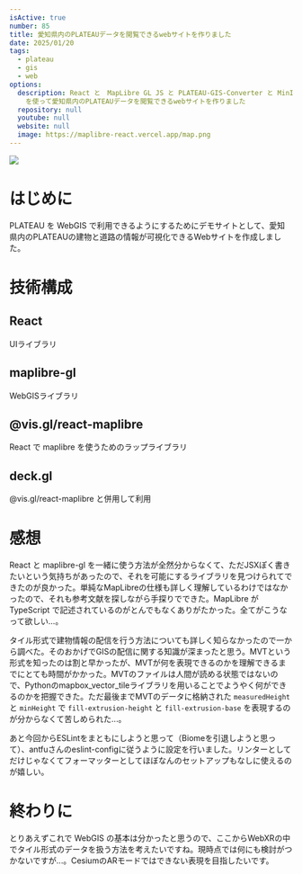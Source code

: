 ```yaml
---
isActive: true
number: 85
title: 愛知県内のPLATEAUデータを閲覧できるwebサイトを作りました
date: 2025/01/20
tags:
  - plateau
  - gis
  - web
options:
  description: React と　MapLibre GL JS と PLATEAU-GIS-Converter と MinIO
    を使って愛知県内のPLATEAUデータを閲覧できるwebサイトを作りました
  repository: null
  youtube: null
  website: null
  image: https://maplibre-react.vercel.app/map.png
---
```



![](https://maplibre-react.vercel.app/map.png)

# はじめに

PLATEAU を WebGIS で利用できるようにするためにデモサイトとして、愛知県内のPLATEAUの建物と道路の情報が可視化できるWebサイトを作成しました。

# 技術構成

## React

UIライブラリ

## maplibre-gl

WebGISライブラリ

## @vis.gl/react-maplibre

React で maplibre を使うためのラップライブラリ

## deck.gl

@vis.gl/react-maplibre と併用して利用

# 感想

React と maplibre-gl を一緒に使う方法が全然分からなくて、ただJSXぽく書きたいという気持ちがあったので、それを可能にするライブラリを見つけられてできたのが良かった。単純なMapLibreの仕様も詳しく理解しているわけではなかったので、それも参考文献を探しながら手探りでできた。MapLibre が TypeScript で記述されているのがとんでもなくありがたかった。全てがこうなって欲しい...。

タイル形式で建物情報の配信を行う方法についても詳しく知らなかったので一から調べた。そのおかげでGISの配信に関する知識が深まったと思う。MVTという形式を知ったのは割と早かったが、MVTが何を表現できるのかを理解できるまでにとても時間がかかった。MVTのファイルは人間が読める状態ではないので、Pythonのmapbox_vector_tileライブラリを用いることでようやく何ができるのかを把握できた。ただ最後までMVTのデータに格納された `measuredHeight` と `minHeight` で `fill-extrusion-height` と `fill-extrusion-base` を表現するのが分からなくて苦しめられた...。

あと今回からESLintをまともにしようと思って（Biomeを引退しようと思って）、antfuさんのeslint-configに従うように設定を行いました。リンターとしてだけじゃなくてフォーマッターとしてほぼなんのセットアップもなしに使えるのが嬉しい。

# 終わりに

とりあえずこれで WebGIS の基本は分かったと思うので、ここからWebXRの中でタイル形式のデータを扱う方法を考えたいですね。現時点では何にも検討がつかないですが...。CesiumのARモードではできない表現を目指したいです。
